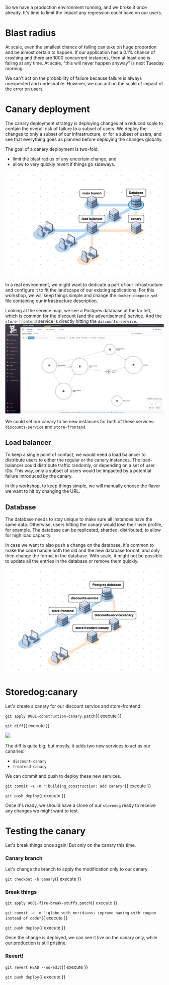 So we have a production environment running, and we broke it once already.
It's time to limit the impact any regression could have on our users.

# Blast radius

At scale, even the smallest chance of failing can take on huge proportion and be almost certain to happen.
If our application has a 0.1% chance of crashing and there are 1000 concurrent instances, then at least one is failing at any time.
At scale, "this will never happen anyway" is next Tuesday morning.

We can't act on the probability of failure because failure is always unexpected and undesirable.
However, we can act on the scale of impact of the error on users.

# Canary deployment

The canary deployment strategy is deploying changes at a reduced scale to contain the overall risk of failure to a subset of users.
We deploy the changes to only a subset of our infrastructure, or for a subset of users, and see that everything goes as planned before deploying the changes globally.

The goal of a canary deployment is two-fold:
- limit the blast radius of any uncertain change, and
- allow to very quickly revert if things go sideways.

![](assets/canary-deployment.png)

In a real environment, we might want to dedicate a part of our infrastructure and configure it to fit the landscape of our existing applications.
For this workshop, we will keep things simple and change the `docker-compose.yml` file containing our infrastructure description.

Looking at the service map, we see a Postgres database at the far left, which is common for the discount (and the advertisement) service.
And the `store-frontend` service is directly hitting the `discounts-service`.
![](assets/service-map.png)

We could set our canary to be new instances for both of these services: `discounts-service` and `store-frontend`.

## Load balancer

To keep a single point of contact, we would need a load balancer to distribute users to either the regular or the canary instances.
The load-balancer could distribute traffic randomly, or depending on a set of user IDs.
This way, only a subset of users would be impacted by a potential failure introduced by the canary.

In this workshop, to keep things simple, we will manually choose the flavor we want to hit by changing the URL.

## Database

The database needs to stay unique to make sure all instances have the same data.
Otherwise, users hitting the canary would lose their user profile, for example.
The database can be replicated, sharded, distributed, to allow for high load capacity.

In case we want to also push a change on the database, it's common to make the code handle both the old and the new database format, and only then change the format in the database.
With scale, it might not be possible to update all the entries in the database or remove them quickly.

![](assets/storedog-canary.png)

# Storedog:canary

Let's create a canary for our discount service and store-frontend.

`git apply 0001-construction-canary.patch`{{ execute }}

`git diff`{{ execute }}

![](assets/synthetics-canary-diff)

The diff is quite big, but mostly, it adds two new services to act as our canaries:
- `discount-canary`
- `frontend-canary`

We can commit and push to deploy these new services.

`git commit -a -m ":building_construction: add canary"`{{ execute }}

`git push deploy`{{ execute }}

Once it's ready, we should have a clone of our `storedog` ready to receive any changes we might want to test.

# Testing the canary

Let's break things once again!
But only on the canary this time.

### Canary branch

Let's change the branch to apply the modification only to our canary.

`git checkout -b canary`{{ execute }}

### Break things

`git apply 0001-fire-break-stuffs.patch`{{ execute }}

`git commit -a -m ":globe_with_meridians: improve naming with coupon instead of code"`{{ execute }}

`git push deploy`{{ execute }}

Once the change is deployed, we can see it live on the canary only, while our production is still pristine.

### Revert!

`git revert HEAD --no-edit`{{ execute }}

`git push deploy`{{ execute }}

<!--

# Blue/green deployment

A simpler alternative to the canary deployment strategy is the Blue/green deployment strategy.
It consists of deploying both versions concurrently and switching the traffic from one version to the next.
It doesn't reduce the blast radius of a potential failure, but if anything goes sideways, reverting is still very fast.

Let's deploy a new environment for the canary!

> TODO I am not sure how best to "simulate" or provide two concurrently running environment.
I was thinking of modifying the docker-compose to have several replicas all pointing to the same database, and reloading only one of the replica with the new image.
We will have the attendee imagine a load balancer, pointing to these 2 replicas, one of which is the canary.
As we will operate on the discount services, it would mean spinning a canary front-end as well, though.

> TODO It might make more sense to move this step to after we have synthetics test running, as a part of deploying a change, maybe? But it might get confusing in the story: having the canary deployment in the middle of the end-to-end testing.

---

Fun fact (which is not so fun) the canary term comes from the canaries that miners used in coal mines to alert a potential indoor but toxic gas leaks. The canary would die first from asphyxia, alerting the miners of the gas leak.

# Digging In

You can adopt some strategies that start with the principles of canery development and then extend them:

- [Feature flags](https://featureflags.io) are a way to activate and show some features of an application only for a subset of users.
They are lightweight and fast to implement in your own codebase.
They come with some limitations, however, as they are only available from within the application.
It cannot protect from failures in the infrastructure, or bug crashing the application, even for users without the feature flags activated.

- Blue-green deployments are like canary deployments, but switching the whole traffic from one version to the other. A canary deployment is usually preferable because they are less risky.

- Rolling deployments are like canary deployments, but are performed by switching traffic progressively from one version to the next.
This practice is unrelated to the idea of keeping several versions of the same software system available.

-->
